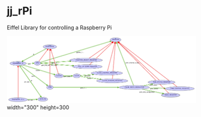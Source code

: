 # jj_rPi
 Eiffel Library for controlling a Raspberry Pi

![](docs/diagram.png) width="300" height=300

